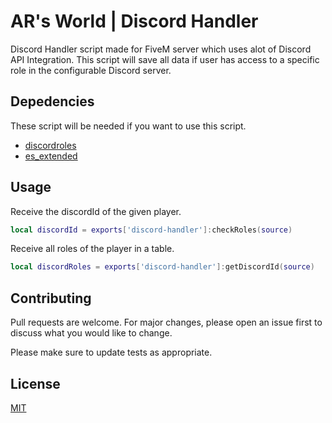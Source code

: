 # AR's World | Discord Handler

Discord Handler script made for FiveM server which uses alot of Discord API Integration.
This script will save all data if user has access to a specific role in the configurable Discord server.

## Depedencies

These script will be needed if you want to use this script.
- [discordroles](https://github.com/logan-mcgee/discordroles)
- [es_extended](https://github.com/esx-framework/esx_core)

## Usage

Receive the discordId of the given player.
```lua
local discordId = exports['discord-handler']:checkRoles(source)
```

Receive all roles of the player in a table.
```lua
local discordRoles = exports['discord-handler']:getDiscordId(source)
```

## Contributing

Pull requests are welcome. For major changes, please open an issue first
to discuss what you would like to change.

Please make sure to update tests as appropriate.

## License

[MIT](https://choosealicense.com/licenses/mit/)
